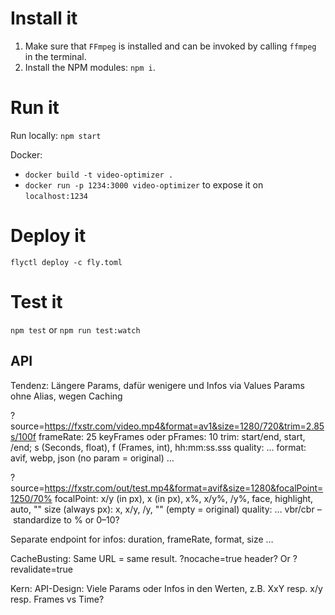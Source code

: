 # Install it

1. Make sure that `FFmpeg` is installed and can be invoked by calling `ffmpeg` in the terminal. 
2. Install the NPM modules: `npm i`.

# Run it

Run locally: `npm start`

Docker:
- `docker build -t video-optimizer .`
- `docker run -p 1234:3000 video-optimizer` to expose it on `localhost:1234`

# Deploy it

`flyctl deploy -c fly.toml`

# Test it

`npm test` or `npm run test:watch`

## API
Tendenz: Längere Params, dafür wenigere und Infos via Values 
Params ohne Alias, wegen Caching

?source=https://fxstr.com/video.mp4&format=av1&size=1280/720&trim=2.85s/100f
frameRate: 25
keyFrames oder pFrames: 10
trim: start/end, start, /end; s (Seconds, float), f (Frames, int), hh:mm:ss.sss
quality: …
format: avif, webp, json (no param = original) …

?source=https://fxstr.com/out/test.mp4&format=avif&size=1280&focalPoint=1250/70%
focalPoint: x/y (in px), x (in px), x%, x/y%, /y%, face, highlight, auto, ""
size (always px): x, x/y, /y, "" (empty = original)
quality: … vbr/cbr – standardize to % or 0–10?

Separate endpoint for infos: duration, frameRate, format, size …


CacheBusting: Same URL = same result. ?nocache=true header? Or ?revalidate=true

Kern: API-Design: Viele Params oder Infos in den Werten, z.B. XxY resp. x/y resp. Frames vs Time?